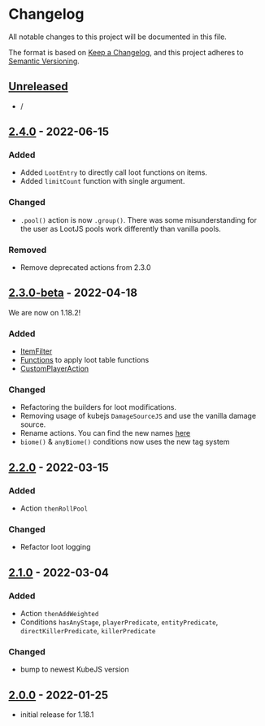 # Changelog

All notable changes to this project will be documented in this file.

The format is based on [Keep a Changelog],
and this project adheres to [Semantic Versioning].

## [Unreleased]
- /
## [2.4.0] - 2022-06-15
### Added
- Added `LootEntry` to directly call loot functions on items.
- Added `limitCount` function with single argument.

### Changed
- `.pool()` action is now `.group()`. There was some misunderstanding for the user as LootJS pools work differently than vanilla pools.

### Removed
- Remove deprecated actions from 2.3.0

## [2.3.0-beta] - 2022-04-18
We are now on 1.18.2! 

### Added
- [ItemFilter](https://github.com/AlmostReliable/lootjs-forge/wiki/1.18.2-Types#itemfilters)
- [Functions](https://github.com/AlmostReliable/lootjs-forge/wiki/1.18.2-Functions) to apply loot table functions
- [CustomPlayerAction](https://github.com/AlmostReliable/lootjs-forge/wiki/1.18.2-Actions#playeractioncallback)

### Changed
- Refactoring the builders for loot modifications.
- Removing usage of kubejs `DamageSourceJS` and use the vanilla damage source.
- Rename actions. You can find the new names [here](https://github.com/AlmostReliable/lootjs-forge/wiki/1.18.2-Actions)
- `biome()` & `anyBiome()` conditions now uses the new tag system

## [2.2.0] - 2022-03-15
### Added
- Action `thenRollPool`
### Changed
- Refactor loot logging

## [2.1.0] - 2022-03-04
### Added
- Action `thenAddWeighted`
- Conditions `hasAnyStage`, `playerPredicate`, `entityPredicate`, `directKillerPredicate`, `killerPredicate`
### Changed
- bump to newest KubeJS version

## [2.0.0] - 2022-01-25
- initial release for 1.18.1

<!-- Links -->
[keep a changelog]: https://keepachangelog.com/en/1.0.0/
[semantic versioning]: https://semver.org/spec/v2.0.0.html

<!-- Versions -->
[unreleased]: https://github.com/AlmostReliable/lootjs-forge/compare/1.18...HEAD
[2.4.0]: https://github.com/AlmostReliable/lootjs-forge/releases/tag/v1.18-2.4.0
[2.3.0-beta]: https://github.com/AlmostReliable/lootjs-forge/releases/tag/v1.18-2.3.0-beta
[2.2.0]: https://github.com/AlmostReliable/lootjs-forge/releases/tag/v1.18-2.2.0
[2.1.0]: https://github.com/AlmostReliable/lootjs-forge/releases/tag/v1.18-2.1.0
[2.0.0]: https://github.com/AlmostReliable/lootjs-forge/releases/tag/v1.18-2.0.0
